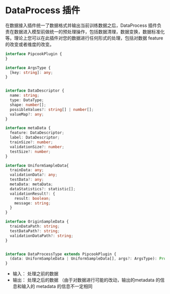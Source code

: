 # DataProcess 插件

在数据接入插件统一了数据格式并输出当前训练数据之后，DataProcess 插件负责在数据进入模型前做统一的预处理操作，包括数据清理，数据变换，数据标准化等。理论上您可以在此插件对您的数据进行任何形式的处理，包括对数据 feature 的改变或者维度的改变。

```typescript
interface PipcookPlugin {
}

interface ArgsType {
  [key: string]: any;
}


interface DataDescriptor {
  name: string;
  type: DataType;
  shape: number[];
  possibleValues?: string[] | number[];
  valueMap?: any;
}

interface metaData {
  feature: DataDescriptor;
  label: DataDescriptor;
  trainSize?: number;
  validationSize?: number;
  testSize?: number;
}

interface UniformSampleData{
  trainData: any;
  validationData?: any;
  testData?: any;
  metaData: metaData;
  dataStatistics?: statistic[];
  validationResult?: {
    result: boolean;
    message: string;
  }
}

interface OriginSampleData {
  trainDataPath: string;
  testDataPath?: string;
  validationDataPath?: string;
}


interface DataProcessType extends PipcookPlugin {
  (data: UniformSampleData | UniformSampleData[], args?: ArgsType): Promise<UniformSampleData>
}
```

- 输入： 处理之前的数据
- 输出： 处理之后的数据 （由于对数据进行可能的改动，输出的metadata 的信息和输入的 metadata 的信息不一定相同

